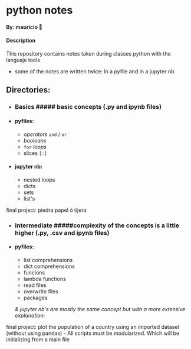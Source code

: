 # python notes

#### By: mauricio :t-rex:

#### Description
This repository contains notes taken during classes python with the languaje tools
- some of the notes are written twice: in a pyfile and in a jupyter nb

## Directories:
- ### **Basics** ##### basic concepts (.py and ipynb files)
 - #### pyfiles:
    - *operators* `and` / `or`
    - *booleans*
    - `for` *loops*
    - slices `[:]`
 
 - #### jupyter nb:
    - nested loops
    - dicts
    - sets
    - list's

final project: piedra papel ó tijera


- ### **intermediate** #####complexity of the concepts is a little higher (.py, .csv and ipynb files) 
- #### pyfiles:
  - list comprehensions
  - dict comprehensions
  - funcions
  - lambda functions
  - read files
  - overwrite files
  - packages

  *& jupyter nb's are mostly the same concept but with a more extensive explanation:*

final project: plot the population of a country using an imported dataset (without using pandas)
     -  All scripts must be modularized. Which will be initializing from a main file

